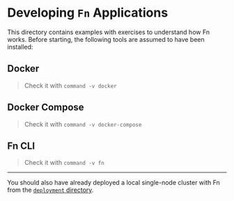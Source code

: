 # Developing `Fn` Applications
This directory contains examples with exercises to understand how Fn works. Before starting, the following tools are assumed to have been installed:

## Docker
> Check it with `command -v docker`

## Docker Compose
> Check it with `command -v docker-compose`

## Fn CLI
> Check it with `command -v fn`

- - -

You should also have already deployed a local single-node cluster with Fn from the [`deployment` directory](../.../deployment/docker).
